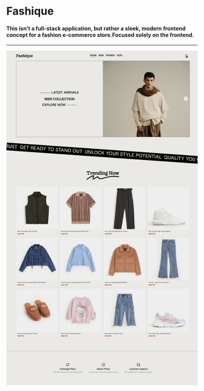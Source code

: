 # Fashique

#### This isn’t a full-stack application, but rather a sleek, modern frontend concept for a fashion e-commerce store.Focused solely on the frontend.
---

![Project Screenshot](./images/gallery.png)

